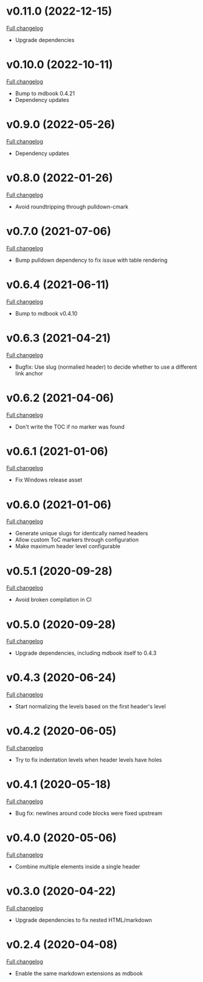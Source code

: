 # v0.11.0 (2022-12-15)

[Full changelog](https://github.com/badboy/mdbook-toc/compare/0.10.0...0.11.0)

* Upgrade dependencies

# v0.10.0 (2022-10-11)

[Full changelog](https://github.com/badboy/mdbook-toc/compare/0.9.0...0.10.0)

* Bump to mdbook 0.4.21
* Dependency updates

# v0.9.0 (2022-05-26)

[Full changelog](https://github.com/badboy/mdbook-toc/compare/0.8.0...0.9.0)

* Dependency updates

# v0.8.0 (2022-01-26)

[Full changelog](https://github.com/badboy/mdbook-toc/compare/0.7.0...0.8.0)

* Avoid roundtripping through pulldown-cmark

# v0.7.0 (2021-07-06)

[Full changelog](https://github.com/badboy/mdbook-toc/compare/0.6.4...0.7.0)

* Bump pulldown dependency to fix issue with table rendering

# v0.6.4 (2021-06-11)

[Full changelog](https://github.com/badboy/mdbook-toc/compare/0.6.3...0.6.4)

* Bump to mdbook v0.4.10

# v0.6.3 (2021-04-21)

[Full changelog](https://github.com/badboy/mdbook-toc/compare/0.6.2...0.6.3)

* Bugfix: Use slug (normalied header) to decide whether to use a different link anchor

# v0.6.2 (2021-04-06)

[Full changelog](https://github.com/badboy/mdbook-toc/compare/0.6.1...0.6.2)

* Don't write the TOC if no marker was found

# v0.6.1 (2021-01-06)

[Full changelog](https://github.com/badboy/mdbook-toc/compare/0.6.0...0.6.1)

* Fix Windows release asset

# v0.6.0 (2021-01-06)

[Full changelog](https://github.com/badboy/mdbook-toc/compare/0.5.1...0.6.0)

* Generate unique slugs for identically named headers
* Allow custom ToC markers through configuration
* Make maximum header level configurable

# v0.5.1 (2020-09-28)

[Full changelog](https://github.com/badboy/mdbook-toc/compare/0.5.0...0.5.1)

* Avoid broken compilation in CI

# v0.5.0 (2020-09-28)

[Full changelog](https://github.com/badboy/mdbook-toc/compare/0.4.3...0.5.0)

* Upgrade dependencies, including mdbook itself to 0.4.3

# v0.4.3 (2020-06-24)

[Full changelog](https://github.com/badboy/mdbook-toc/compare/0.4.2...0.4.3)

* Start normalizing the levels based on the first header's level

# v0.4.2 (2020-06-05)

[Full changelog](https://github.com/badboy/mdbook-toc/compare/0.4.1...0.4.2)

* Try to fix indentation levels when header levels have holes

# v0.4.1 (2020-05-18)

[Full changelog](https://github.com/badboy/mdbook-toc/compare/0.4.0...0.4.1)

* Bug fix: newlines around code blocks were fixed upstream

# v0.4.0 (2020-05-06)

[Full changelog](https://github.com/badboy/mdbook-toc/compare/0.3.0...0.4.0)

* Combine multiple elements inside a single header

# v0.3.0 (2020-04-22)

[Full changelog](https://github.com/badboy/mdbook-toc/compare/0.2.4...0.3.0)

* Upgrade dependencies to fix nested HTML/markdown

# v0.2.4 (2020-04-08)

[Full changelog](https://github.com/badboy/mdbook-toc/compare/0.2.3...0.2.4)

* Enable the same markdown extensions as mdbook
